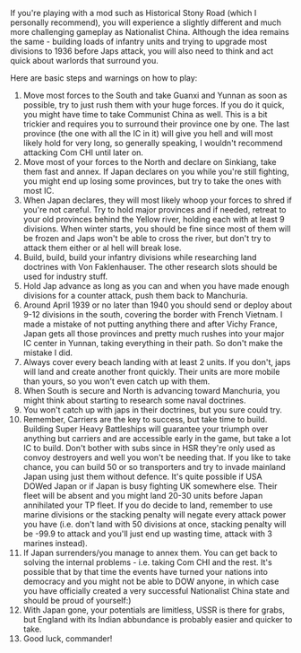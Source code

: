 If you're playing with a mod such as Historical Stony Road (which I
personally recommend), you will experience a slightly different and much
more challenging gameplay as Nationalist China. Although the idea
remains the same - building loads of infantry units and trying to
upgrade most divisions to 1936 before Japs attack, you will also need to
think and act quick about warlords that surround you.

Here are basic steps and warnings on how to play:

1.  Move most forces to the South and take Guanxi and Yunnan as soon as
    possible, try to just rush them with your huge forces. If you do it
    quick, you might have time to take Communist China as well. This is
    a bit trickier and requires you to surround their province one by
    one. The last province (the one with all the IC in it) will give you
    hell and will most likely hold for very long, so generally speaking,
    I wouldn't recommend attacking Com CHI until later on.
2.  Move most of your forces to the North and declare on Sinkiang, take
    them fast and annex. If Japan declares on you while you're still
    fighting, you might end up losing some provinces, but try to take
    the ones with most IC.
3.  When Japan declares, they will most likely whoop your forces to
    shred if you're not careful. Try to hold major provinces and if
    needed, retreat to your old provinces behind the Yellow river,
    holding each with at least 9 divisions. When winter starts, you
    should be fine since most of them will be frozen and Japs won't be
    able to cross the river, but don't try to attack them either or al
    hell will break lose.
4.  Build, build, build your infantry divisions while researching land
    doctrines with Von Faklenhauser. The other research slots should be
    used for industry stuff.
5.  Hold Jap advance as long as you can and when you have made enough
    divisions for a counter attack, push them back to Manchuria.
6.  Around April 1939 or no later than 1940 you should send or deploy
    about 9-12 divisions in the south, covering the border with French
    Vietnam. I made a mistake of not putting anything there and after
    Vichy France, Japan gets all those provinces and pretty much rushes
    into your major IC center in Yunnan, taking everything in their
    path. So don't make the mistake I did.
7.  Always cover every beach landing with at least 2 units. If you
    don't, japs will land and create another front quickly. Their units
    are more mobile than yours, so you won't even catch up with them.
8.  When South is secure and North is advancing toward Manchuria, you
    might think about starting to research some naval doctrines.
9.  You won't catch up with japs in their doctrines, but you sure could
    try.
10. Remember, Carriers are the key to success, but take time to build.
    Building Super Heavy Battleships will guarantee your triumph over
    anything but carriers and are accessible early in the game, but take
    a lot IC to build. Don't bother with subs since in HSR they're only
    used as convoy destroyers and well you won't be needing that. If you
    like to take chance, you can build 50 or so transporters and try to
    invade mainland Japan using just them without defence. It's quite
    possible if USA DOWed Japan or if Japan is busy fighting UK
    somewhere else. Their fleet will be absent and you might land 20-30
    units before Japan annihilated your TP fleet. If you do decide to
    land, remember to use marine divisions or the stacking penalty will
    negate every attack power you have (i.e. don't land with 50
    divisions at once, stacking penalty will be -99.9 to attack and
    you'll just end up wasting time, attack with 3 marines instead).
11. If Japan surrenders/you manage to annex them. You can get back to
    solving the internal problems - i.e. taking Com CHI and the rest.
    It's possible that by that time the events have turned your nations
    into democracy and you might not be able to DOW anyone, in which
    case you have officially created a very successful Nationalist China
    state and should be proud of yourself:)
12. With Japan gone, your potentials are limitless, USSR is there for
    grabs, but England with its Indian abbundance is probably easier and
    quicker to take.
13. Good luck, commander!
